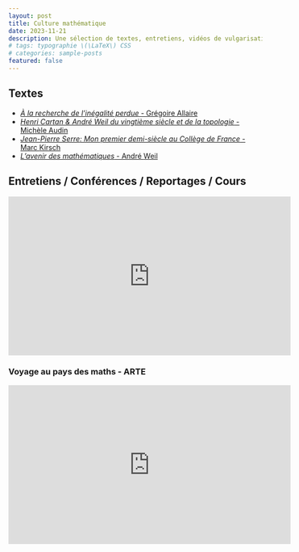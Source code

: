 ```yaml
---
layout: post
title: Culture mathématique
date: 2023-11-21
description: Une sélection de textes, entretiens, vidéos de vulgarisation, conférences, reportages et cours
# tags: typographie \(\LaTeX\) CSS
# categories: sample-posts
featured: false
---
```

## Textes

- <a href="https://hal.science/hal-01111806v1/document" target="_blank"><i>À la recherche de l’inégalité perdue</i> - Grégoire <span class="capitales">Allaire</span></a>
- <a href="https://www.cmls.polytechnique.fr/xups/xups12-01.pdf" target="_blank"><i>Henri <span class="capitales">Cartan</span> & André <span class="capitales">Weil</span> du vingtième siècle et de la topologie</i> - Michèle <span class="capitales">Audin</span></a>
- <a href="https://link.springer.com/content/pdf/10.1007/978-3-642-01373-7_3.pdf" target="_blank"><i>Jean-Pierre <span class="capitales">Serre</span>: Mon premier demi-siècle au Collège de France</i> - Marc <span class="capitales">Kirsch</span></a>
- <a href="https://denisevellachemla.eu/Weil-avenir.pdf" target="_blank"><i>L’avenir des mathématiques</i> - André <span class="capitales">Weil</span></a>


## Entretiens / Conférences / Reportages / Cours

<iframe width="560" height="315" src="https://www.youtube.com/embed/videoseries?si=P0PSfeNWVVsd_qxW&amp;list=PLPIwOvtzQhYs_VMv5ttlUbLmKc8ZePauS" title="YouTube video player" frameborder="0" allow="accelerometer; autoplay; clipboard-write; encrypted-media; gyroscope; picture-in-picture; web-share" allowfullscreen></iframe>

### Voyage au pays des maths - ARTE
<iframe width="560" height="315" src="https://www.youtube.com/embed/videoseries?si=DRqo33HFtgg75deB&amp;list=PLCwXWOyIR22veT31gK5JwmqxuVc0Uoy8a" title="YouTube video player" frameborder="0" allow="accelerometer; autoplay; clipboard-write; encrypted-media; gyroscope; picture-in-picture; web-share" allowfullscreen></iframe>

<!-- https://www.radiofrance.fr/franceculture/podcasts/les-contes-des-mille-et-une-sciences 

https://www.linkedin.com/in/rogermansuy/ -->